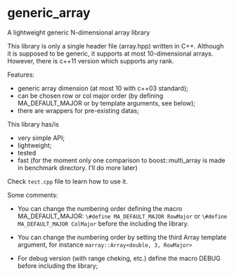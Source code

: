 generic_array
=============

A lightweight generic N-dimensional array library


This library is only a single header file (array.hpp) written
in C++. Although it is supposed to be generic, it supports
at most 10-dimensional arrays. However, there is c++11 version
which supports any rank.


Features:

- generic array dimension (at most 10 with c++03 standard);
- can be chosen row or col major order (by defining MA_DEFAULT_MAJOR or by template arguments, see below);
- there are wrappers for pre-existing datas;


This library has/is

- very simple API;
- lightweight;
- tested
- fast (for the moment only one comparison to boost::multi_array is made in benchmark directory. I'll do more later)

Check `test.cpp` file to learn how to use it.

Some comments:

- You can change the numbering order defining the macro MA_DEFAULT_MAJOR:
  `\#define MA_DEFAULT_MAJOR RowMajor`
or 
  `\#define MA_DEFAULT_MAJOR ColMajor`
before the including the library.
- You can change the numbering order by setting the third Array template argument, for instance
  `marray::Array<double, 3, RowMajor>`


- For debug version (with range cheking, etc.) define the macro DEBUG before including the library;



